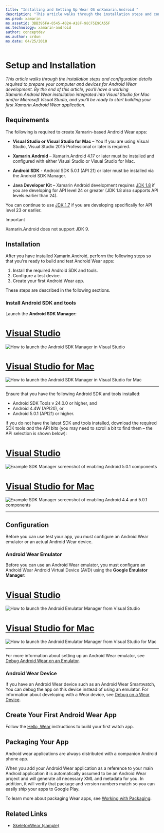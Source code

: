 ```yaml
---
title: "Installing and Setting Up Wear OS onXamarin.Android "
description: "This article walks through the installation steps and configuration details required to prepare your computer and devices for Android Wear development. By the end of this article, you'll have a working Xamarin.Android Wear installation integrated into Visual Studio for Mac and/or Microsoft Visual Studio, and you'll be ready to start building your first Xamarin.Android Wear application."
ms.prod: xamarin
ms.assetid: 3BB395FA-0545-4024-A18F-98CF5E9CA55F
ms.technology: xamarin-android
author: conceptdev
ms.author: crdun
ms.date: 04/25/2018
---
```


# Setup and Installation

_This article walks through the installation steps and configuration details required to prepare your computer and devices for Android Wear development. By the end of this article, you'll have a working Xamarin.Android Wear installation integrated into Visual Studio for Mac and/or Microsoft Visual Studio, and you'll be ready to start building your first Xamarin.Android Wear application._

## Requirements

The following is required to create Xamarin-based Android Wear apps:

-   **Visual Studio or Visual Studio for Mac** &ndash; You If you are using
    Visual Studio, Visual Studio 2015 Professional or later is
    required.

-   **Xamarin.Android** &ndash; Xamarin.Android 4.17 or later must
    be installed and configured with either Visual Studio or Visual Studio for Mac.

-   **Android SDK** - Android SDK 5.0.1 (API 21) or later must be installed
    via the Android SDK Manager.

-   **Java Developer Kit** &ndash; Xamarin Android development requires
    [JDK 1.8](https://www.oracle.com/technetwork/java/javase/downloads/jdk8-downloads-2133151.html)
    if you are developing for API level 24 or greater (JDK 1.8
    also supports API levels earlier than 24).

You can continue to use
[JDK 1.7](https://www.oracle.com/technetwork/java/javase/downloads/jdk7-downloads-1880260.html)
if you are developing specifically for API level 23 or earlier.

> [!IMPORTANT]
> Xamarin.Android does not support JDK 9.

## Installation

After you have installed Xamarin.Android, perform the following steps 
so that you're ready to build and test Android Wear apps: 

1.  Install the required Android SDK and tools.
2.  Configure a test device.
3.  Create your first Android Wear app.

These steps are described in the following sections.


### Install Android SDK and tools 

Launch the **Android SDK Manager**: 

# [Visual Studio](#tab/windows)

![How to launch the Android SDK Manager in Visual Studio](installation-images/vs/sdk-menu.png)

# [Visual Studio for Mac](#tab/macos)

![How to launch the Android SDK Manager in Visual Studio for Mac](installation-images/xs/sdk-menu.png)

-----


Ensure that you have the following Android SDK and tools installed:

* Android SDK Tools v 24.0.0 or higher, and
* Android 4.4W (API20), or
* Android 5.0.1 (API21) or higher.

If you do not have the latest SDK and tools installed, download the 
required SDK tools *and* the API bits (you may need to scroll a bit to 
find them &ndash; the API selection is shown below): 

# [Visual Studio](#tab/windows)

![Example SDK Manager screenshot of enabling Android 5.0.1 components](installation-images/vs/sdk-select.png)

# [Visual Studio for Mac](#tab/macos)

![Example SDK Manager screenshot of enabling Android 4.4 and 5.0.1 components](installation-images/xs/sdk-select.png)

-----


## Configuration

Before you can use test your app, you must configure an Android Wear 
emulator or an actual Android Wear device. 


### Android Wear Emulator

Before you can use an Android Wear emulator, you must configure an Android
Wear Android Virtual Device (AVD) using the **Google Emulator Manager**:

# [Visual Studio](#tab/windows)

![How to launch the Android Emulator Manager from Visual Studio](installation-images/vs/emulator-menu.png)

# [Visual Studio for Mac](#tab/macos)

![How to launch the Android Emulator Manager from Visual Studio for Mac](installation-images/xs/emulator-menu.png)

-----

For more information about setting up an Android Wear emulator, see
[Debug Android Wear on an Emulator](~/android/wear/deploy-test/debug-on-emulator.md).


### Android Wear Device

If you have an Android Wear device such as an Android Wear Smartwatch,
You can debug the app on this device instead of using an emulator. For
information about developing with a Wear device, see
[Debug on a Wear Device](~/android/wear/deploy-test/debug-on-device.md).


## Create Your First Android Wear App

Follow the [Hello, Wear](~/android/wear/get-started/hello-wear.md) 
instructions to build your first watch app.


## Packaging Your App

Android wear applications are always distributed with a companion 
Android phone app. 

When you add your Android Wear application as a reference to your main 
Android application it is automatically assumed to be an Android Wear 
project and will generate all necessary XML and metadata for you. In 
addition, it will verify that package and version numbers match so you 
can easily ship your apps to Google Play. 

To learn more about packaging Wear apps, see
[Working with Packaging](~/android/wear/deploy-test/packaging.md).


## Related Links

- [SkeletonWear (sample)](https://developer.xamarin.com/samples/SkeletonWear/)
